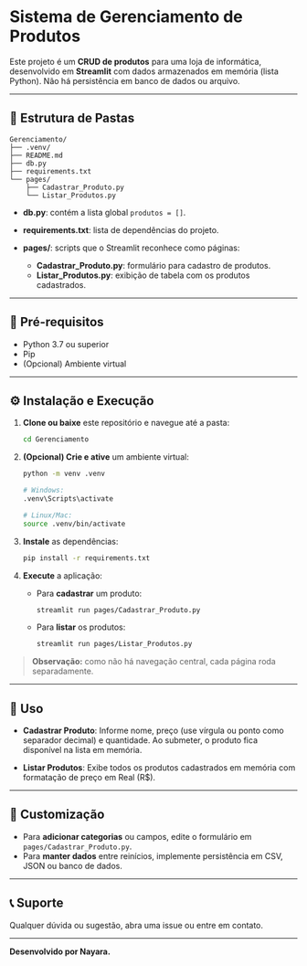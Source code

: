 # Sistema de Gerenciamento de Produtos 

Este projeto é um **CRUD de produtos** para uma loja de informática, desenvolvido em **Streamlit** com dados armazenados em memória (lista Python). Não há persistência em banco de dados ou arquivo.

---

## 📂 Estrutura de Pastas

```plaintext
Gerenciamento/
├── .venv/
├── README.md
├── db.py
├── requirements.txt
└── pages/
    ├── Cadastrar_Produto.py
    └── Listar_Produtos.py
```

* **db.py**: contém a lista global `produtos = []`.
* **requirements.txt**: lista de dependências do projeto.
* **pages/**: scripts que o Streamlit reconhece como páginas:

  * **Cadastrar\_Produto.py**: formulário para cadastro de produtos.
  * **Listar\_Produtos.py**: exibição de tabela com os produtos cadastrados.

---

## 🚀 Pré-requisitos

* Python 3.7 ou superior
* Pip
* (Opcional) Ambiente virtual

---

## ⚙️ Instalação e Execução

1. **Clone ou baixe** este repositório e navegue até a pasta:

   ```bash
   cd Gerenciamento
   ```

2. **(Opcional) Crie e ative** um ambiente virtual:

   ```bash
   python -m venv .venv

   # Windows:
   .venv\Scripts\activate

   # Linux/Mac:
   source .venv/bin/activate
   ```

3. **Instale** as dependências:

   ```bash
   pip install -r requirements.txt
   ```

4. **Execute** a aplicação:

   * Para **cadastrar** um produto:

     ```bash
     streamlit run pages/Cadastrar_Produto.py
     ```

   * Para **listar** os produtos:

     ```bash
     streamlit run pages/Listar_Produtos.py
     ```

> **Observação:** como não há navegação central, cada página roda separadamente.

---

## 📝 Uso

* **Cadastrar Produto**: Informe nome, preço (use vírgula ou ponto como separador decimal) e quantidade. Ao submeter, o produto fica disponível na lista em memória.

* **Listar Produtos**: Exibe todos os produtos cadastrados em memória com formatação de preço em Real (R\$).

---

## 🔧 Customização

* Para **adicionar categorias** ou campos, edite o formulário em `pages/Cadastrar_Produto.py`.
* Para **manter dados** entre reinícios, implemente persistência em CSV, JSON ou banco de dados.

---

## 📞 Suporte

Qualquer dúvida ou sugestão, abra uma issue ou entre em contato.

---

**Desenvolvido por Nayara.**
